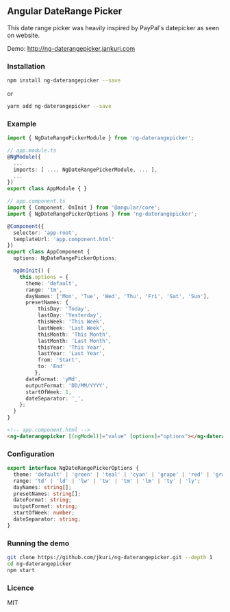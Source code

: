 Angular DateRange Picker
---

This date range picker was heavily inspired by PayPal's datepicker as seen on website.

Demo: http://ng-daterangepicker.jankuri.com

### Installation

```sh
npm install ng-daterangepicker --save
```

or

```sh
yarn add ng-daterangepicker --save
```

### Example

```ts
import { NgDateRangePickerModule } from 'ng-daterangepicker';

// app.module.ts
@NgModule({
  ...
  imports: [ ..., NgDateRangePickerModule, ... ],
  ...
})
export class AppModule { }
```

```ts
// app.component.ts
import { Component, OnInit } from '@angular/core';
import { NgDateRangePickerOptions } from 'ng-daterangepicker';

@Component({
  selector: 'app-root',
  templateUrl: 'app.component.html'
})
export class AppComponent {
  options: NgDateRangePickerOptions;

  ngOnInit() {
    this.options = {
	  theme: 'default',
	  range: 'tm',
	  dayNames: ['Mon', 'Tue', 'Wed', 'Thu', 'Fri', 'Sat', 'Sun'],
	  presetNames: {
          thisDay: 'Today',
          lastDay: 'Yesterday',
          thisWeek: 'This Week',
          lastWeek: 'Last Week',
          thisMonth: 'This Month',
          lastMonth: 'Last Month',
          thisYear: 'This Year',
          lastYear: 'Last Year',
          from: 'Start',
          to: 'End'
         },
	  dateFormat: 'yMd',
	  outputFormat: 'DD/MM/YYYY',
	  startOfWeek: 1,
	  dateSeparator: '_',
	};
  }
}
```

```html
<!-- app.component.html -->
<ng-daterangepicker [(ngModel)]="value" [options]="options"></ng-daterangepicker>
```

### Configuration

```ts
export interface NgDateRangePickerOptions {
  theme: 'default' | 'green' | 'teal' | 'cyan' | 'grape' | 'red' | 'gray' | 'orange';
  range: 'td' | 'ld' | 'lw' | 'tw' | 'tm' | 'lm' | 'ty' | 'ly';
  dayNames: string[];
  presetNames: string[];
  dateFormat: string;
  outputFormat: string;
  startOfWeek: number;
  dateSeparator: string;
}
```

### Running the demo

```sh
git clone https://github.com/jkuri/ng-daterangepicker.git --depth 1
cd ng-daterangepicker
npm start
```

### Licence

MIT
